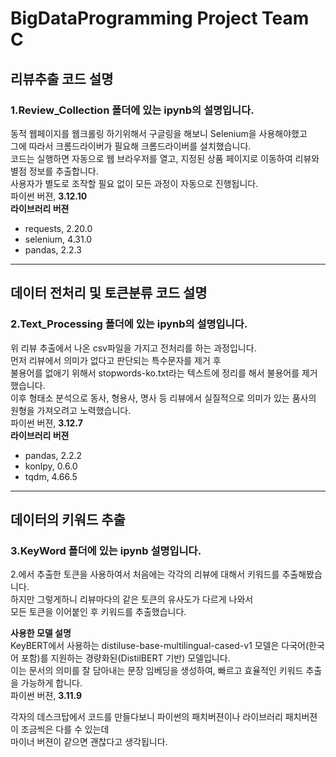 # BigDataProgramming Project Team C
## 리뷰추출 코드 설명
### 1.Review_Collection 폴더에 있는 ipynb의 설명입니다.  
동적 웹페이지를 웹크롤링 하기위해서 구글링을 해보니 Selenium을 사용해야했고  
그에 따라서 크롬드라이버가 필요해 크롬드라이버를 설치했습니다.  
코드는 실행하면 자동으로 웹 브라우저를 열고, 지정된 상품 페이지로 이동하여 리뷰와 별점 정보를 추출합니다.     
사용자가 별도로 조작할 필요 없이 모든 과정이 자동으로 진행됩니다.  
파이썬 버젼, **3.12.10**   
**라이브러리 버젼**
- requests, 2.20.0
- selenium, 4.31.0
- pandas, 2.2.3  
---
## 데이터 전처리 및 토큰분류 코드 설명
### 2.Text_Processing 폴더에 있는 ipynb의 설명입니다.
위 리뷰 추출에서 나온 csv파일을 가지고 전처리를 하는 과정입니다.  
먼저 리뷰에서 의미가 없다고 판단되는 특수문자를 제거 후  
불용어를 없애기 위해서 stopwords-ko.txt라는 텍스트에 정리를 해서 불용어를 제거했습니다.   
이후 형태소 분석으로 동사, 형용사, 명사 등 리뷰에서 실질적으로 의미가 있는 품사의 원형을 가져오려고 노력했습니다.    
파이썬 버젼, **3.12.7**  
**라이브러리 버젼**
- pandas, 2.2.2
- konlpy, 0.6.0
- tqdm, 4.66.5
---
## 데이터의 키워드 추출
### 3.KeyWord 폴더에 있는 ipynb 설명입니다.
2.에서 추출한 토큰을 사용하여서 처음에는 각각의 리뷰에 대해서 키워드를 추출해봤습니다.  
하지만 그렇게하니 리뷰마다의 같은 토큰의 유사도가 다르게 나와서  
모든 토큰을 이어붙인 후 키워드를 추출했습니다.  

**사용한 모델 설명**  
KeyBERT에서 사용하는 distiluse-base-multilingual-cased-v1 모델은 다국어(한국어 포함)를 지원하는 경량화된(DistilBERT 기반) 모델입니다.  
이는 문서의 의미를 잘 담아내는 문장 임베딩을 생성하여, 빠르고 효율적인 키워드 추출을 가능하게 합니다.  
파이썬 버젼, **3.11.9**

각자의 데스크탑에서 코드를 만들다보니 파이썬의 패치버젼이나 라이브러리 패치버젼이 조금씩은 다를 수 있는데  
마이너 버젼이 같으면 괜찮다고 생각됩니다.
